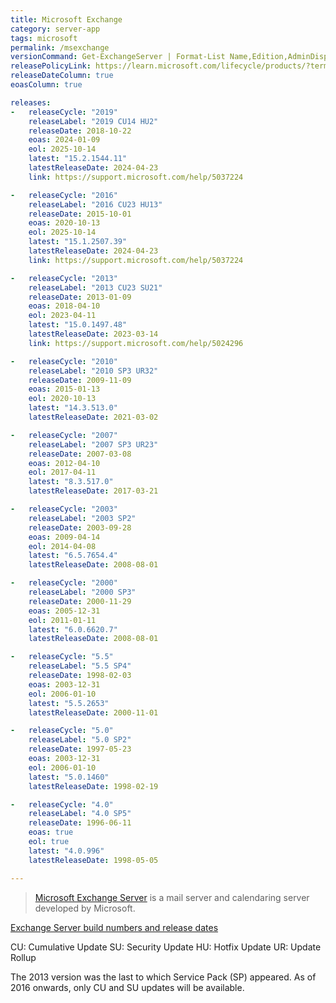 ```yaml
---
title: Microsoft Exchange
category: server-app
tags: microsoft
permalink: /msexchange
versionCommand: Get-ExchangeServer | Format-List Name,Edition,AdminDisplayVersion
releasePolicyLink: https://learn.microsoft.com/lifecycle/products/?terms=Exchange%20Server
releaseDateColumn: true
eoasColumn: true

releases:
-   releaseCycle: "2019"
    releaseLabel: "2019 CU14 HU2"
    releaseDate: 2018-10-22
    eoas: 2024-01-09
    eol: 2025-10-14
    latest: "15.2.1544.11"
    latestReleaseDate: 2024-04-23
    link: https://support.microsoft.com/help/5037224

-   releaseCycle: "2016"
    releaseLabel: "2016 CU23 HU13"
    releaseDate: 2015-10-01
    eoas: 2020-10-13
    eol: 2025-10-14
    latest: "15.1.2507.39"
    latestReleaseDate: 2024-04-23
    link: https://support.microsoft.com/help/5037224

-   releaseCycle: "2013"
    releaseLabel: "2013 CU23 SU21"
    releaseDate: 2013-01-09
    eoas: 2018-04-10
    eol: 2023-04-11
    latest: "15.0.1497.48"
    latestReleaseDate: 2023-03-14
    link: https://support.microsoft.com/help/5024296

-   releaseCycle: "2010"
    releaseLabel: "2010 SP3 UR32"
    releaseDate: 2009-11-09
    eoas: 2015-01-13
    eol: 2020-10-13
    latest: "14.3.513.0"
    latestReleaseDate: 2021-03-02

-   releaseCycle: "2007"
    releaseLabel: "2007 SP3 UR23"
    releaseDate: 2007-03-08
    eoas: 2012-04-10
    eol: 2017-04-11
    latest: "8.3.517.0"
    latestReleaseDate: 2017-03-21

-   releaseCycle: "2003"
    releaseLabel: "2003 SP2"
    releaseDate: 2003-09-28
    eoas: 2009-04-14
    eol: 2014-04-08
    latest: "6.5.7654.4"
    latestReleaseDate: 2008-08-01

-   releaseCycle: "2000"
    releaseLabel: "2000 SP3"
    releaseDate: 2000-11-29
    eoas: 2005-12-31
    eol: 2011-01-11
    latest: "6.0.6620.7"
    latestReleaseDate: 2008-08-01

-   releaseCycle: "5.5"
    releaseLabel: "5.5 SP4"
    releaseDate: 1998-02-03
    eoas: 2003-12-31
    eol: 2006-01-10
    latest: "5.5.2653"
    latestReleaseDate: 2000-11-01

-   releaseCycle: "5.0"
    releaseLabel: "5.0 SP2"
    releaseDate: 1997-05-23
    eoas: 2003-12-31
    eol: 2006-01-10
    latest: "5.0.1460"
    latestReleaseDate: 1998-02-19

-   releaseCycle: "4.0"
    releaseLabel: "4.0 SP5"
    releaseDate: 1996-06-11
    eoas: true
    eol: true
    latest: "4.0.996"
    latestReleaseDate: 1998-05-05

---
```


> [Microsoft Exchange Server](https://en.wikipedia.org/wiki/Microsoft_Exchange_Server) is a mail
> server and calendaring server developed by Microsoft.

[Exchange Server build numbers and release dates](https://learn.microsoft.com/exchange/new-features/build-numbers-and-release-dates)

CU: Cumulative Update
SU: Security Update
HU: Hotfix Update
UR: Update Rollup

The 2013 version was the last to which Service Pack (SP) appeared. As of 2016 onwards, only CU and
SU updates will be available.
